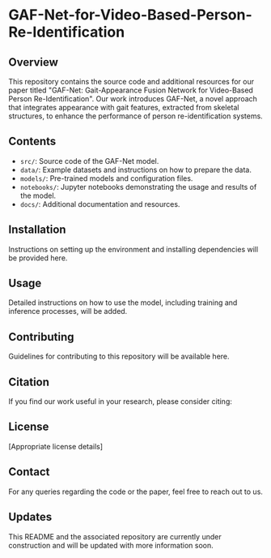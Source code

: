# GAF-Net-for-Video-Based-Person-Re-Identification
## Overview
This repository contains the source code and additional resources for our paper titled "GAF-Net: Gait-Appearance Fusion Network for Video-Based Person Re-Identification". Our work introduces GAF-Net, a novel approach that integrates appearance with gait features, extracted from skeletal structures, to enhance the performance of person re-identification systems.

## Contents
- `src/`: Source code of the GAF-Net model.
- `data/`: Example datasets and instructions on how to prepare the data.
- `models/`: Pre-trained models and configuration files.
- `notebooks/`: Jupyter notebooks demonstrating the usage and results of the model.
- `docs/`: Additional documentation and resources.

## Installation
Instructions on setting up the environment and installing dependencies will be provided here.

## Usage
Detailed instructions on how to use the model, including training and inference processes, will be added.

## Contributing
Guidelines for contributing to this repository will be available here.

## Citation
If you find our work useful in your research, please consider citing:

## License
[Appropriate license details]

## Contact
For any queries regarding the code or the paper, feel free to reach out to us.

## Updates
This README and the associated repository are currently under construction and will be updated with more information soon.
